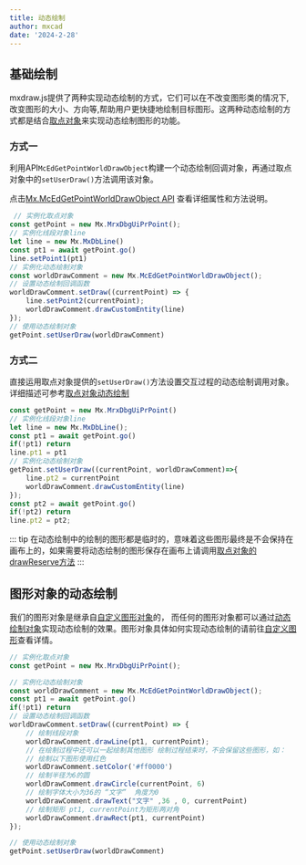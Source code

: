 ```yaml
---
title: 动态绘制
author: mxcad
date: '2024-2-28'
---
```


## 基础绘制

 mxdraw.js提供了两种实现动态绘制的方式，它们可以在不改变图形类的情况下,改变图形的大小、方向等,帮助用户更快捷地绘制目标图形。这两种动态绘制的方式都是结合[取点对象](./pointingObject.md)来实现动态绘制图形的功能。

### 方式一 

利用API`McEdGetPointWorldDrawObject`构建一个动态绘制回调对象，再通过取点对象中的`setUserDraw()`方法调用该对象。

点击[Mx.McEdGetPointWorldDrawObject API](https://mxcad.github.io/mxdraw_api_docs/classes/McEdGetPointWorldDrawObject.html) 查看详细属性和方法说明。
``` js
 // 实例化取点对象
const getPoint = new Mx.MrxDbgUiPrPoint();
// 实例化线段对象line
let line = new Mx.MxDbLine()
const pt1 = await getPoint.go()
line.setPoint1(pt1)
// 实例化动态绘制对象
const worldDrawComment = new Mx.McEdGetPointWorldDrawObject();
// 设置动态绘制回调函数
worldDrawComment.setDraw((currentPoint) => {
    line.setPoint2(currentPoint);
    worldDrawComment.drawCustomEntity(line)
});
// 使用动态绘制对象
getPoint.setUserDraw(worldDrawComment)

```
### 方式二

直接运用取点对象提供的`setUserDraw()`方法设置交互过程的动态绘制调用对象。详细描述可参考[取点对象动态绘制](./pointingObject.md#动态绘制)

```js
const getPoint = new Mx.MrxDbgUiPrPoint()
// 实例化线段对象line
let line = new Mx.MxDbLine();
const pt1 = await getPoint.go()
if(!pt1) return
line.pt1 = pt1
// 实例化动态绘制对象
getPoint.setUserDraw((currentPoint, worldDrawComment)=>{
    line.pt2 = currentPoint
    worldDrawComment.drawCustomEntity(line)
});
const pt2 = await getPoint.go()
if(!pt2) return
line.pt2 = pt2;

```
::: tip
在动态绘制中的绘制的图形都是临时的，意味着这些图形最终是不会保持在画布上的，如果需要将动态绘制的图形保存在画布上请调用[取点对象的drawReserve方法](https://mxcad.github.io/mxdraw_api_docs/classes/MrxDbgUiPrPoint.html#drawReserve)
:::

## 图形对象的动态绘制

我们的图形对象是继承自[自定义图形对象](../graph/MxDbEntity.md)的， 而任何的图形对象都可以通过[动态绘制对象](https://mxcad.github.io/mxdraw_api_docs/classes/McEdGetPointWorldDrawObject.html)实现动态绘制的效果。图形对象具体如何实现动态绘制的请前往[自定义图形](../graph/MxDbEntity.md)查看详情。

```js
// 实例化取点对象
const getPoint = new Mx.MrxDbgUiPrPoint();

// 实例化动态绘制对象
const worldDrawComment = new Mx.McEdGetPointWorldDrawObject();
const pt1 = await getPoint.go()
if(!pt1) return
// 设置动态绘制回调函数
worldDrawComment.setDraw((currentPoint) => {
    // 绘制线段对象
    worldDrawComment.drawLine(pt1, currentPoint);
    // 在绘制过程中还可以一起绘制其他图形 绘制过程结束时，不会保留这些图形，如：
    // 绘制以下图形使用红色
    worldDrawComment.setColor('#ff0000')
    // 绘制半径为6的圆
    worldDrawComment.drawCircle(currentPoint, 6)
    // 绘制字体大小为36的 “文字”  角度为0
    worldDrawComment.drawText("文字" ,36 , 0, currentPoint)
    // 绘制矩形 pt1, currentPoint为矩形两对角
    worldDrawComment.drawRect(pt1, currentPoint)
});

// 使用动态绘制对象
getPoint.setUserDraw(worldDrawComment)

```



